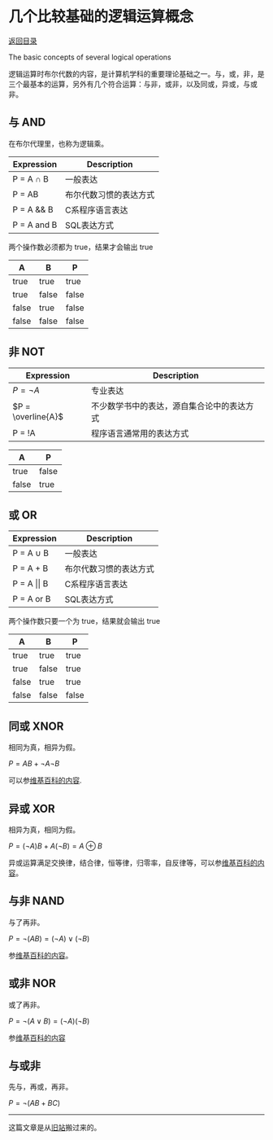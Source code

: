 # 几个比较基础的逻辑运算概念

[返回目录](index.md)

The basic concepts of several logical operations

逻辑运算时布尔代数的内容，是计算机学科的重要理论基础之一。与，或，非，是三个最基本的运算，另外有几个符合运算：与非，或非，以及同或，异或，与或非。

## 与 AND

在布尔代理里，也称为逻辑乘。

| Expression  |  Description           |
|-------------|------------------------|
| P = A ∩ B   | 一般表达                |
| P = AB      | 布尔代数习惯的表达方式   |
| P = A && B  | C系程序语言表达         |
| P = A and B | SQL表达方式             |

两个操作数必须都为 true，结果才会输出 true

| A      |  B    |  P     |
|--------|-------|--------|
|  true  | true  | true   |
|  true  | false |  false |
|  false | true  |  false |
|  false | false |  false |

## 非 NOT

| Expression             | Description                                    |
|------------------------|-----------------------------------------|
| $P = \neg A$           | 专业表达                                 |
| $P = \overline{A}$     | 不少数学书中的表达，源自集合论中的表达方式  |
| P = !A                 | 程序语言通常用的表达方式                  |

| A     | P     |
|-------|-------|
|  true | false |
| false |  true |

## 或 OR

| Expression   | Description                   |
|---------------|------------------------|
| P = A ∪ B     | 一般表达               |
| P = A + B     | 布尔代数习惯的表达方式 |
| P = A \|\| B  | C系程序语言表达        |
| P = A or B    | SQL表达方式            |

两个操作数只要一个为 true，结果就会输出 true

|  A     |  B    |  P      |
|--------|-------|---------|
|  true  | true  |  true   |
|  true  | false |   true  |
|  false | true  |   true  |
|  false | false |  false  |

## 同或 XNOR

相同为真，相异为假。

$P = AB + \neg A\neg B$

可以参[维基百科的内容](https://zh.wikipedia.org/wiki/%E5%90%8C%E6%88%96%E9%97%A8).

## 异或 XOR

相异为真，相同为假。

$P = (\neg A)B + A(\neg B) = A \oplus B$

异或运算满足交换律，结合律，恒等律，归零率，自反律等，可以参[维基百科的内容](https://zh.wikipedia.org/wiki/%E9%80%BB%E8%BE%91%E5%BC%82%E6%88%96)。

## 与非 NAND

与了再非。

$P = \neg (AB) = (\neg A) \vee (\neg B)$

参[维基百科的内容](https://zh.wikipedia.org/wiki/%E8%B0%A2%E8%B4%B9%E5%B0%94%E7%AB%96%E7%BA%BF)。

## 或非 NOR

或了再非。

$P = \neg (A \vee B) = (\neg A)(\neg B)$

参[维基百科的内容](https://zh.wikipedia.org/wiki/%E9%80%BB%E8%BE%91%E6%88%96%E9%9D%9E)

## 与或非

先与，再或，再非。

$P = \neg (AB + BC)$

---

这篇文章是从[旧站](https://sites.google.com/site/iridiumsite/Home/others/mathematics/logic-oper)搬过来的。


<script>
MathJax = {
  tex: {
    inlineMath: [['$', '$'], ['\\(', '\\)']]
  }
};
</script>
<script id="MathJax-script" async
  src="https://cdn.jsdelivr.net/npm/mathjax@3/es5/tex-chtml.js">
</script>